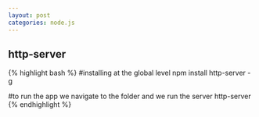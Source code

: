 ```yaml
---
layout: post
categories: node.js
---
```


## http-server

{% highlight bash %}
#installing at the global level
npm install http-server -g

#to run the app we navigate to the folder and we run the server
http-server
{% endhighlight %}